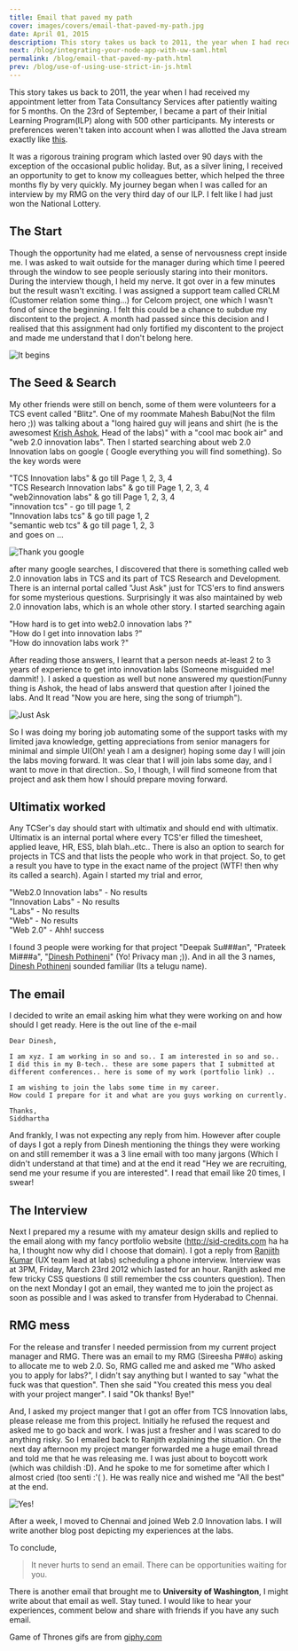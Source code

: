 ```yaml
---
title: Email that paved my path
cover: images/covers/email-that-paved-my-path.jpg
date: April 01, 2015
description: This story takes us back to 2011, the year when I had received my appointment letter from Tata Consultancy Services after patiently waiting for 5 months. On the 23rd of September, I became a part of their Initial Learning Program(ILP) along with 500 other participants...
next: /blog/integrating-your-node-app-with-uw-saml.html
permalink: /blog/email-that-paved-my-path.html
prev: /blog/use-of-using-use-strict-in-js.html
---
```


<TOC />

This story takes us back to 2011, the year when I had received my appointment letter from Tata Consultancy Services after patiently waiting for 5 months. On the 23rd of September, I became a part of their Initial Learning Program(ILP) along with 500 other participants. My interests or preferences weren't taken into account when I was allotted the Java stream exactly like <a href="https://www.youtube.com/embed/ZuU8fRrMvMo?rel=0&showinfo=0&autoplay=true" target="_blank">this</a>.

It was a rigorous training program which lasted over 90 days with the exception of the occasional public holiday. But, as a silver lining, I received an opportunity to get to know my colleagues better, which helped the three months fly by very quickly. My journey began when I was called for an interview by my RMG on the very third day of our ILP. I felt like I had just won the National Lottery.

## The Start

Though the opportunity had me elated, a sense of nervousness crept inside me. I was asked to wait outside for the manager during which time I peered through the window to see people seriously staring into their monitors. During the interview though, I held my nerve. It got over in a few minutes but the result wasn't exciting. I was assigned a support team called CRLM (Customer relation some thing...) for Celcom project, one which I wasn't fond of since the beginning. I felt this could be a chance to subdue my discontent to the project. A month had passed since this decision and I realised that this assignment had only fortified my discontent to the project and made me understand that I don't belong here.

![It begins](http://i.giphy.com/mxDZecDOOsWCA.gif#center)

## The Seed & Search

My other friends were still on bench, some of them were volunteers for a TCS event called "Blitz". One of my roommate Mahesh Babu(Not the film hero ;)) was talking about a "long haired guy will jeans and shirt (he is the awesomest <a href="https://twitter.com/krishashok" target="_blank">Krish Ashok</a>, Head of the labs)" with a "cool mac book air" and "web 2.0 innovation labs". Then I started searching about web 2.0 Innovation labs on google ( Google everything you will find something). So the key words were

"TCS Innovation labs" & go till Page 1, 2, 3, 4 <br>
"TCS Research Innovation labs" & go till Page 1, 2, 3, 4<br>
"web2innovation labs" & go till Page 1, 2, 3, 4<br>
"innovation tcs" - go till page 1, 2<br>
"Innovation labs tcs" & go till page 1, 2<br>
"semantic web tcs" & go till page 1, 2, 3 <br>
and goes on ...

![Thank you google](http://i.giphy.com/hC3SBLHOyIWGI.gif)

after many google searches, I discovered that there is something called web 2.0 innovation labs in TCS and its part of TCS Research and Development. There is an internal portal called "Just Ask" just for TCS'ers to find answers for some mysterious questions. Surprisingly it was also maintained by web 2.0 innovation labs, which is an whole other story. I started searching again

"How hard is to get into web2.0 innovation labs ?"<br>
"How do I get into innovation labs ?" <br>
"How do innovation labs work ?"<br>

After reading those answers, I learnt that a person needs at-least 2 to 3 years of experience to get into innovation labs (Someone misguided me! dammit! ). I asked a question as well but none answered my question(Funny thing is Ashok, the head of labs answerd that question after I joined the labs. And It read "Now you are here, sing the song of triumph").

![Just Ask](http://4.bp.blogspot.com/-kZfjf7QLb4Y/UjbhrEVgb3I/AAAAAAAAAGE/3ok5Q0NDlMo/s1600/tcs8.JPG#left)

So I was doing my boring job automating some of the support tasks with my limited java knowledge, getting appreciations from senior managers for minimal and simple UI(Oh! yeah I am a designer) hoping some day I will join the labs moving forward. It was clear that I will join labs some day, and I want to move in that direction.. So, I though, I will find someone from that project and ask them how I should prepare moving forward.

## Ultimatix worked

Any TCSer's day should start with ultimatix and should end with ultimatix. Ultimatix is an internal portal where every TCS'er filled the timesheet, applied leave, HR, ESS, blah blah..etc.. There is also an option to search for projects in TCS and that lists the people who work in that project. So, to get a result you have to type in the exact name of the project (WTF! then why its called a search). Again I started my trial and error,

"Web2.0 Innovation labs" - No results <br>
"Innovation Labs" - No results <br>
"Labs" - No results <br>
"Web" - No results <br>
"Web 2.0" - Ahh! success

I found 3 people were working for that project "Deepak Su###an", "Prateek Mi###a", "<a href="https://twitter.com/dineshweb" target="_blank">Dinesh Pothineni</a>" (Yo! Privacy man ;)). And in all the 3 names, <a href="https://twitter.com/dineshweb" target="_blank">Dinesh Pothineni</a> sounded familiar (Its a telugu name).

## The email

I decided to write an email asking him what they were working on and how should I get ready. Here is the out line of the e-mail

```
Dear Dinesh,

I am xyz. I am working in so and so.. I am interested in so and so..
I did this in my B-tech.. these are some papers that I submitted at
different conferences.. here is some of my work (portfolio link) ..

I am wishing to join the labs some time in my career.
How could I prepare for it and what are you guys working on currently.

Thanks,
Siddhartha
```

And frankly, I was not expecting any reply from him. However after couple of days I got a reply from Dinesh mentioning the things they were working on and still remember it was a 3 line email with too many jargons (Which I didn't understand at that time) and at the end it read "Hey we are recruiting, send me your resume if you are interested". I read that email like 20 times, I swear!

## The Interview

Next I prepared my a resume with my amateur design skills and replied to the email along with my fancy portfolio website (http://sid-credits.com ha ha ha, I thought now why did I choose that domain). I got a reply from <a href="https://twitter.com/mysticpixels" target="_blank"> Ranjith Kumar</a> (UX team lead at labs) scheduling a phone interview. Interview was at 3PM, Friday, March 23rd 2012 which lasted for an hour. Ranjith asked me few tricky CSS questions (I still remember the css counters question). Then on the next Monday I got an email, they wanted me to join the project as soon as possible and I was asked to transfer from Hyderabad to Chennai.

## RMG mess

For the release and transfer I needed permission from my current project manager and RMG. There was an email to my RMG (Sireesha P##o) asking to allocate me to web 2.0. So, RMG called me and asked me "Who asked you to apply for labs?", I didn't say anything but I wanted to say "what the fuck was that question". Then she said "You created this mess you deal with your project manger". I said "Ok thanks! Bye!"

And, I asked my project manger that I got an offer from TCS Innovation labs, please release me from this project. Initially he refused the request and asked me to go back and work. I was just a fresher and I was scared to do anything risky. So I emailed back to Ranjith explaining the situation. On the next day afternoon my project manger forwarded me a huge email thread and told me that he was releasing me. I was just about to boycott work (which was childish :D). And he spoke to me for sometime after which I almost cried (too senti :'( ). He was really nice and wished me "All the best" at the end.

![Yes!](http://i.giphy.com/8g4D5X4G4IVwY.gif#center)

After a week, I moved to Chennai and joined Web 2.0 Innovation labs. I will write another blog post depicting my experiences at the labs.

To conclude,

> It never hurts to send an email. There can be opportunities waiting for you.

There is another email that brought me to **University of Washington**, I might write about that email as well. Stay tuned. I would like to hear your experiences, comment below and share with friends if you have any such email.

Game of Thrones gifs are from <a href="http://giphy.com/" target="_blank">giphy.com</a>
